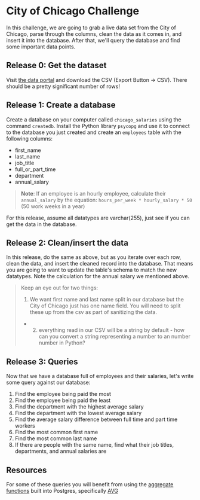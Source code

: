 # City of Chicago Challenge
In this challenge, we are going to grab a live data set from the City of Chicago, parse through the columns, clean the data as it comes in, and insert it into the database. After that, we'll query the database and find some important data points.

## Release 0: Get the dataset
Visit [the data portal](https://data.cityofchicago.org/Administration-Finance/Current-Employee-Names-Salaries-and-Position-Title/xzkq-xp2w) and download the CSV (Export Button -> CSV). There should be a pretty significant number of rows!

## Release 1: Create a database
Create a database on your computer called `chicago_salaries` using the command `createdb`. Install the Python library `psycopg` and use it to connect to the database you just created and create an `employees` table with the following columns:
  - first_name
  - last_name
  - job_title
  - full_or_part_time
  - department
  - annual_salary

> **Note**: If an employee is an hourly employee, calculate their `annual_salary` by the equation: `hours_per_week * hourly_salary * 50` (50 work weeks in a year)

For this release, assume all datatypes are varchar(255), just see if you can get the data in the database.

## Release 2: Clean/insert the data 
In this release, do the same as above, but as you iterate over each row, clean the data, and insert the cleaned record into the database. That means you are going to want to update the table's schema to match the new datatypes. Note the calculation for the annual salary we mentioned above.

> Keep an eye out for two things:
> 1) We want first name and last name split in our database but the City of Chicago just has one name field. You will need to split these up from the csv as part of sanitizing the data.
> - 2) everything read in our CSV will be a string by default - how can you convert a string representing a number to an number number in Python?

## Release 3: Queries
Now that we have a database full of employees and their salaries, let's write some query against our database:

1. Find the employee being paid the most
2. Find the employee being paid the least
3. Find the department with the highest average salary
4. Find the department with the lowest average salary
5. Find the average salary difference between full time and part time workers
6. Find the most common first name
7. Find the most common last name
8. If there are people with the same name, find what their job titles, departments, and annual salaries are

## Resources
For some of these queries you will benefit from using the [aggregate functions](https://www.postgresqltutorial.com/postgresql-aggregate-functions/) built into Postgres, specifically [AVG](https://www.postgresqltutorial.com/postgresql-aggregate-functions/postgresql-avg-function/)
